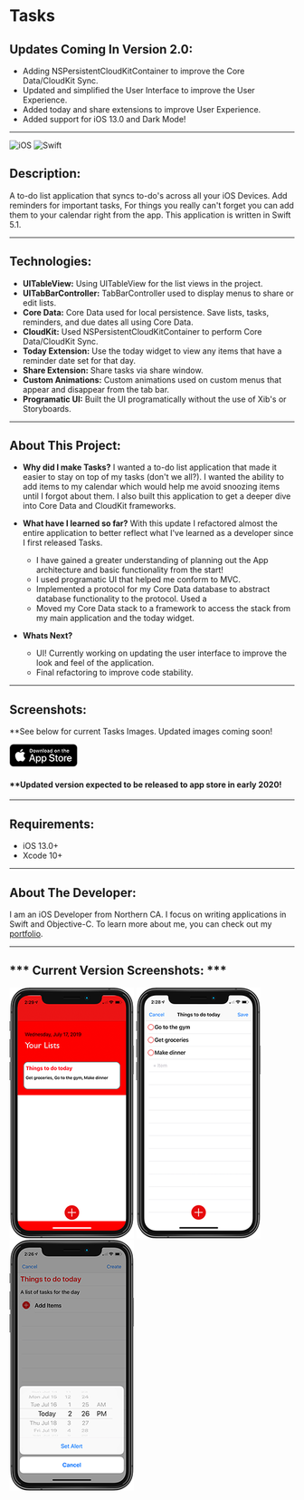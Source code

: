 # Tasks

## Updates Coming In Version 2.0:
* Adding NSPersistentCloudKitContainer to improve the Core Data/CloudKit Sync.
* Updated and simplified the User Interface to improve the User Experience.
* Added today and share extensions to improve User Experience.
* Added support for iOS 13.0 and Dark Mode!
***
![iOS](https://camo.githubusercontent.com/be4ac65adac5e6b3d4471f37169496f617e7a544/68747470733a2f2f696d672e736869656c64732e696f2f62616467652f506c6174666f726d2d694f532d6c69676874677265792e737667) ![Swift](https://camo.githubusercontent.com/e92bf630e2a25eeecfe64818a7a3ff05b862bfb8/68747470733a2f2f696d672e736869656c64732e696f2f62616467652f5377696674253230352e302d627269676874677265656e2e737667)
## Description:
A to-do list application that syncs to-do's across all your iOS Devices. Add reminders for important tasks, For things you really can't forget you can add them to your calendar right from the app. This application is written in Swift 5.1.

***
## Technologies: 
* **UITableView:** Using UITableView for the list views in the project. 
* **UITabBarController:** TabBarController used to display menus to share or edit lists. 
* **Core Data:** Core Data used for local persistence. Save lists, tasks, reminders, and due dates all using Core Data.
* **CloudKit:** Used NSPersistentCloudKitContainer to perform Core Data/CloudKit Sync.
* **Today Extension:** Use the today widget to view any items that have a reminder date set for that day.
* **Share Extension:** Share tasks via share window.
* **Custom Animations:** Custom animations used on custom menus that appear and disappear from the tab bar.  
* **Programatic UI:** Built the UI programatically without the use of Xib's or Storyboards.

***
## About This Project: 
- **Why did I make Tasks?** I wanted a to-do list application that made it easier to stay on top of my tasks (don't we all?). I wanted the ability to add items to my calendar which would help me avoid snoozing items until I forgot about them. I also built this application to get a deeper dive into Core Data and CloudKit frameworks.  

- **What have I learned so far?** With this update I refactored almost the entire application to better reflect what I've learned as a developer since I first released Tasks.
  * I have gained a greater understanding of planning out the App architecture and basic functionality from the start! 
  * I used programatic UI that helped me conform to MVC. 
  * Implemented a protocol for my Core Data database to abstract database functionality to the protocol. 
  Used a 
  * Moved my Core Data stack to a framework to access the stack from my main application and the today widget.

- **Whats Next?** 
  * UI! Currently working on updating the user interface to improve the look and feel of the application.
  * Final refactoring to improve code stability.

***
## Screenshots:
**See below for current Tasks Images. Updated images coming soon!

[![Download on App Store](Images/AppStoreBlackGithub.png)](https://itunes.apple.com/us/app/tasks/id1378039351?mt=8)

#### **Updated version expected to be released to app store in early 2020!

***
## Requirements:
* iOS 13.0+
* Xcode 10+
***
## About The Developer:
I am an iOS Developer from Northern CA. I focus on writing applications in Swift and Objective-C. To learn more about me, you can check out my [portfolio](https://dylanmccarthyios.com).
***
## *** Current Version Screenshots: ***
![Tasks Home With Added List](Images/HomeWithListAddedGithub.png) ![Tasks With Items Added](Images/TasksListWithItemsGithub.png)![Tasks Adding Reminder](Images/TasksAddingReminderGithub.png) 


